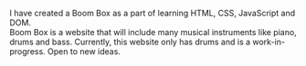 I have created a Boom Box as a part of learning HTML, CSS, JavaScript and DOM.  
Boom Box is a website that will include many  musical instruments like piano, drums and bass.
Currently, this website only has drums and is a work-in-progress. Open to new ideas.
